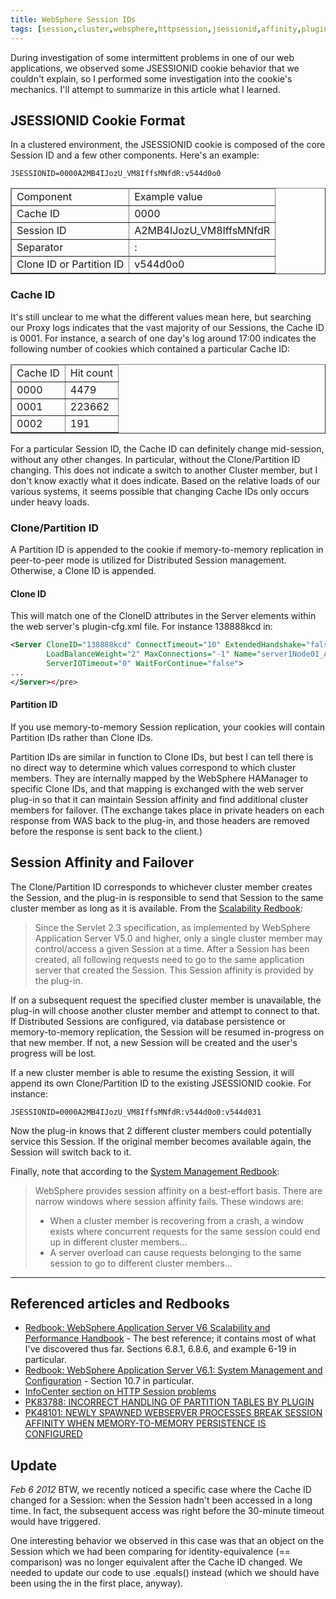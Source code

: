 ```yaml
---
title: WebSphere Session IDs
tags: [session,cluster,websphere,httpsession,jsessionid,affinity,plugin]
---
```

During investigation of some intermittent problems in one of our web applications, we observed some JSESSIONID cookie behavior that we couldn't explain, so I performed some investigation into the cookie's mechanics. I'll attempt to summarize in this article what I learned.

## JSESSIONID Cookie Format

In a clustered environment, the JSESSIONID cookie is composed of the core Session ID and a few other components. Here's an example:

`JSESSIONID=0000A2MB4IJozU_VM8IffsMNfdR:v544d0o0`

<table width="50%" border="1">
<thead>
<tr>
<td>Component</td>
<td>Example value</td>
</tr>
</thead>
<tbody>
<tr>
<td>Cache ID</td>
<td>0000</td>
</tr>
<tr>
<td>Session ID</td>
<td>A2MB4IJozU_VM8IffsMNfdR</td>
</tr>
<tr>
<td>Separator</td>
<td>:</td>
</tr>
<tr>
<td>Clone ID or Partition ID</td>
<td>v544d0o0</td>
</tr>
</tbody>
</table>

### Cache ID

It's still unclear to me what the different values mean here, but searching our Proxy logs indicates that the vast majority of our Sessions, the Cache ID is 0001\. For instance, a search of one day's log around 17:00 indicates the following number of cookies which contained a particular Cache ID:

<table width="50%" border="1">
<thead>
<tr>
<td>Cache ID</td>
<td>Hit count</td>
</tr>
</thead>
<tbody>
<tr>
<td>0000</td>
<td>4479</td>
</tr>
<tr>
<td>0001</td>
<td>223662</td>
</tr>
<tr>
<td>0002</td>
<td>191</td>
</tr>
</tbody>
</table>

For a particular Session ID, the Cache ID can definitely change mid-session, without any other changes. In particular, without the Clone/Partition ID changing. This does not indicate a switch to another Cluster member, but I don't know exactly what it does indicate. Based on the relative loads of our various systems, it seems possible that changing Cache IDs only occurs under heavy loads.

### Clone/Partition ID

A Partition ID is appended to the cookie if memory-to-memory replication in peer-to-peer mode is utilized for Distributed Session management. Otherwise, a Clone ID is appended.

#### Clone ID

This will match one of the CloneID attributes in the Server elements within the web server's plugin-cfg.xml file. For instance 138888kcd in:

```xml
<Server CloneID="138888kcd" ConnectTimeout="10" ExtendedHandshake="false"  
        LoadBalanceWeight="2" MaxConnections="-1" Name="server1Node01_App03"  
        ServerIOTimeout="0" WaitForContinue="false">  
...  
</Server></pre>
```

#### Partition ID

If you use memory-to-memory Session replication, your cookies will contain Partition IDs rather than Clone IDs.

Partition IDs are similar in function to Clone IDs, but best I can tell there is no direct way to determine which values correspond to which cluster members. They are internally mapped by the WebSphere HAManager to specific Clone IDs, and that mapping is exchanged with the web server plug-in so that it can maintain Session affinity and find additional cluster members for failover. (The exchange takes place in private headers on each response from WAS back to the plug-in, and those headers are removed before the response is sent back to the client.)

## Session Affinity and Failover

The Clone/Partition ID corresponds to whichever cluster member creates the Session, and the plug-in is responsible to send that Session to the same cluster member as long as it is available. From the [Scalability Redbook](http://www.redbooks.ibm.com/abstracts/sg246392.html):

> Since the Servlet 2.3 specification, as implemented by WebSphere Application Server V5.0 and higher, only a single cluster member may control/access a given Session at a time. After a Session has been created, all following requests need to go to the same application server that created the Session. This Session affinity is provided by the plug-in.

If on a subsequent request the specified cluster member is unavailable, the plug-in will choose another cluster member and attempt to connect to that. If Distributed Sessions are configured, via database persistence or memory-to-memory replication, the Session will be resumed in-progress on that new member. If not, a new Session will be created and the user's progress will be lost.

If a new cluster member is able to resume the existing Session, it will append its own Clone/Partition ID to the existing JSESSIONID cookie. For instance:

`JSESSIONID=0000A2MB4IJozU_VM8IffsMNfdR:v544d0o0:v544d031`

Now the plug-in knows that 2 different cluster members could potentially service this Session. If the original member becomes available again, the Session will switch back to it.

Finally, note that according to the [System Management Redbook](http://www.redbooks.ibm.com/abstracts/sg247304.html):

> WebSphere provides session affinity on a best-effort basis. There are narrow windows where session affinity fails. These windows are:
> 
> *   When a cluster member is recovering from a crash, a window exists where concurrent requests for the same session could end up in different cluster members...
> *   A server overload can cause requests belonging to the same session to go to different cluster members...

* * *

## Referenced articles and Redbooks

*   [Redbook: WebSphere Application Server V6 Scalability and Performance Handbook](http://www.redbooks.ibm.com/abstracts/sg246392.html) - The best reference; it contains most of what I've discovered thus far. Sections 6.8.1, 6.8.6, and example 6-19 in particular.
*   [Redbook: WebSphere Application Server V6.1: System Management and Configuration](http://www.redbooks.ibm.com/abstracts/sg247304.html) - Section 10.7 in particular.
*   [InfoCenter section on HTTP Session problems](http://publib.boulder.ibm.com/infocenter/wasinfo/v6r1/index.jsp?topic=/com.ibm.websphere.nd.multiplatform.doc/info/ae/ae/rtrb_httpsessprobs.html)
*   [PK83788: INCORRECT HANDLING OF PARTITION TABLES BY PLUGIN](http://www-01.ibm.com/support/docview.wss?uid=swg1PK83788)
*   [PK48101: NEWLY SPAWNED WEBSERVER PROCESSES BREAK SESSION AFFINITY WHEN MEMORY-TO-MEMORY PERSISTENCE IS CONFIGURED](http://www-01.ibm.com/support/docview.wss?rs=180&uid=swg1PK48101)

## Update

_Feb 6 2012_ BTW, we recently noticed a specific case where the Cache ID changed for a Session: when the Session hadn't been accessed in a long time. In fact, the subsequent access was right before the 30-minute timeout would have triggered.

One interesting behavior we observed in this case was that an object on the Session which we had been comparing for identity-equivalence (== comparison) was no longer equivalent after the Cache ID changed. We needed to update our code to use .equals() instead (which we should have been using the in the first place, anyway).
